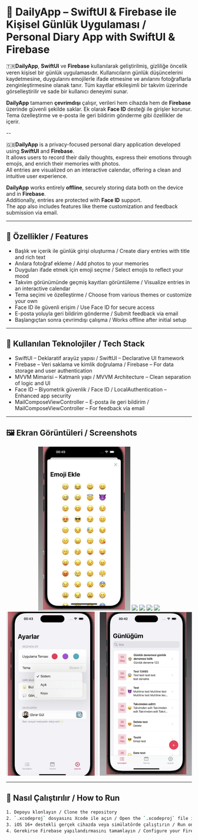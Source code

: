 # 📓 DailyApp – SwiftUI & Firebase ile Kişisel Günlük Uygulaması / Personal Diary App with SwiftUI & Firebase

🇹🇷**DailyApp**, **SwiftUI** ve **Firebase** kullanılarak geliştirilmiş, gizliliğe öncelik veren kişisel bir günlük uygulamasıdır. Kullanıcıların günlük düşüncelerini kaydetmesine, duygularını emojilerle ifade etmesine ve anılarını fotoğraflarla zenginleştirmesine olanak tanır. Tüm kayıtlar etkileşimli bir takvim üzerinde görselleştirilir ve sade bir kullanıcı deneyimi sunar.

**DailyApp** tamamen **çevrimdışı** çalışır, verileri hem cihazda hem de **Firebase** üzerinde güvenli şekilde saklar. Ek olarak **Face ID** desteği ile girişler korunur. Tema özelleştirme ve e-posta ile geri bildirim gönderme gibi özellikler de içerir.

--

🇬🇧**DailyApp** is a privacy-focused personal diary application developed using **SwiftUI** and **Firebase**.  
It allows users to record their daily thoughts, express their emotions through emojis, and enrich their memories with photos.  
All entries are visualized on an interactive calendar, offering a clean and intuitive user experience.

**DailyApp** works entirely **offline**, securely storing data both on the device and in **Firebase**.  
Additionally, entries are protected with **Face ID** support.  
The app also includes features like theme customization and feedback submission via email.


---

## 🚀 Özellikler / Features

- Başlık ve içerik ile günlük girişi oluşturma / Create diary entries with title and rich text  
- Anılara fotoğraf ekleme / Add photos to your memories  
- Duyguları ifade etmek için emoji seçme / Select emojis to reflect your mood  
- Takvim görünümünde geçmiş kayıtları görüntüleme / Visualize entries in an interactive calendar  
- Tema seçimi ve özelleştirme / Choose from various themes or customize your own  
- Face ID ile güvenli erişim / Use Face ID for secure access  
- E-posta yoluyla geri bildirim gönderme / Submit feedback via email  
- Başlangıçtan sonra çevrimdışı çalışma / Works offline after initial setup

---

## 🧰 Kullanılan Teknolojiler / Tech Stack

- SwiftUI – Deklaratif arayüz yapısı / SwiftUI – Declarative UI framework  
- Firebase – Veri saklama ve kimlik doğrulama / Firebase – For data storage and user authentication  
- MVVM Mimarisi – Katmanlı yapı / MVVM Architecture – Clean separation of logic and UI  
- Face ID – Biyometrik güvenlik / Face ID / LocalAuthentication – Enhanced app security  
- MailComposeViewController – E-posta ile geri bildirim / MailComposeViewController – For feedback via email

---


## 🖼️ Ekran Görüntüleri / Screenshots

<p align="center">
  <img src="Screenshots/1.jpeg" width="250"/>
  <img src="Screenshots/FotoğrafEkle.jpeg" width="250"/>
  <img src="Screenshots/Görüntü 27.06.2024 14.01 (1).jpg" width="250"/>
  <img src="Screenshots/GünlükEkle.jpeg" width="250"/>
  <img src="Screenshots/TarihSeç.jpeg" width="250"/>
  <img src="Screenshots/Tema.jpeg" width="250"/>
  <img src="Screenshots/list.jpeg" width="250"/>
</p>

---

## 🔧 Nasıl Çalıştırılır / How to Run

```bash
1. Depoyu klonlayın / Clone the repository
2. `.xcodeproj` dosyasını Xcode ile açın / Open the `.xcodeproj` file in Xcode
3. iOS 16+ destekli gerçek cihazda veya simülatörde çalıştırın / Run on a simulator or real iOS device (iOS 16+)
4. Gerekirse Firebase yapılandırmasını tamamlayın / Configure your Firebase project if needed


